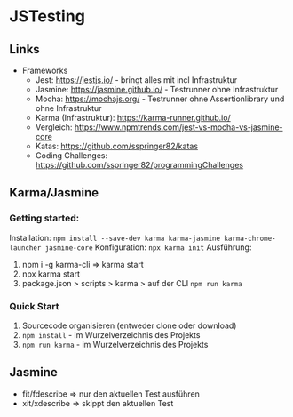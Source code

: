 # JSTesting

## Links

- Frameworks
  - Jest: https://jestjs.io/ - bringt alles mit incl Infrastruktur
  - Jasmine: https://jasmine.github.io/ - Testrunner ohne Infrastruktur
  - Mocha: https://mochajs.org/ - Testrunner ohne Assertionlibrary und ohne Infrastruktur
  - Karma (Infrastruktur): https://karma-runner.github.io/
  - Vergleich: https://www.npmtrends.com/jest-vs-mocha-vs-jasmine-core
  - Katas: https://github.com/sspringer82/katas
  - Coding Challenges: https://github.com/sspringer82/programmingChallenges

## Karma/Jasmine

### Getting started:

Installation: `npm install --save-dev karma karma-jasmine karma-chrome-launcher jasmine-core`
Konfiguration: `npx karma init`
Ausführung:

1. npm i -g karma-cli => karma start
2. npx karma start
3. package.json > scripts > karma > auf der CLI `npm run karma`

### Quick Start

1. Sourcecode organisieren (entweder clone oder download)
2. `npm install` - im Wurzelverzeichnis des Projekts
3. `npm run karma` - im Wurzelverzeichnis des Projekts

## Jasmine

- fit/fdescribe => nur den aktuellen Test ausführen
- xit/xdescribe => skippt den aktuellen Test
